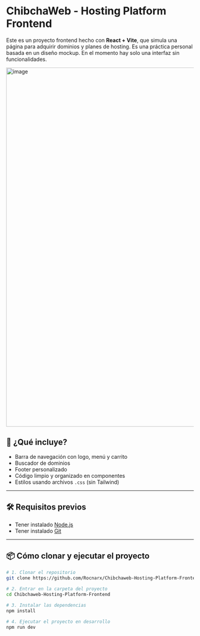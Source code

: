 # ChibchaWeb - Hosting Platform Frontend

Este es un proyecto frontend hecho con **React + Vite**, que simula una página para adquirir dominios y planes de hosting. Es una práctica personal basada en un diseño mockup. En el momento hay solo una interfaz sin funcionalidades.

<img width="1846" height="963" alt="image" src="https://github.com/user-attachments/assets/071ca48f-4db4-46a3-84d6-b4b268d35eb3" />

## 🚀 ¿Qué incluye?

- Barra de navegación con logo, menú y carrito
- Buscador de dominios
- Footer personalizado
- Código limpio y organizado en componentes
- Estilos usando archivos `.css` (sin Tailwind)

---

## 🛠️ Requisitos previos

- Tener instalado [Node.js](https://nodejs.org/)
- Tener instalado [Git](https://git-scm.com/)

---

## 📦 Cómo clonar y ejecutar el proyecto

```bash
# 1. Clonar el repositorio
git clone https://github.com/Rocnarx/Chibchaweb-Hosting-Platform-Frontend.git

# 2. Entrar en la carpeta del proyecto
cd Chibchaweb-Hosting-Platform-Frontend

# 3. Instalar las dependencias
npm install

# 4. Ejecutar el proyecto en desarrollo
npm run dev



```
